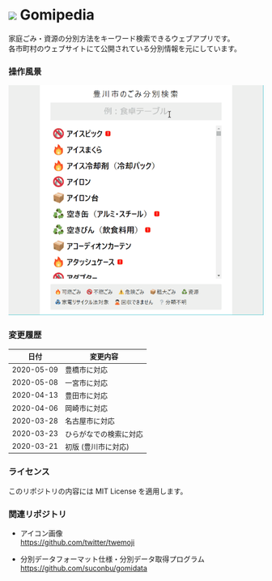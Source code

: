 # ![](favicon.ico) Gomipedia

家庭ごみ・資源の分別方法をキーワード検索できるウェブアプリです。  
各市町村のウェブサイトにて公開されている分別情報を元にしています。

### 操作風景

![操作風景](gomipedia_screencapture.gif)

### 変更履歴

日付       | 変更内容
-----------|------------------------------
2020-05-09 | 豊橋市に対応
2020-05-08 | 一宮市に対応
2020-04-13 | 豊田市に対応
2020-04-06 | 岡崎市に対応
2020-03-28 | 名古屋市に対応
2020-03-23 | ひらがなでの検索に対応
2020-03-21 | 初版 (豊川市に対応)

### ライセンス

このリポジトリの内容には MIT License を適用します。

### 関連リポジトリ

* アイコン画像  
https://github.com/twitter/twemoji  

* 分別データフォーマット仕様・分別データ取得プログラム  
https://github.com/suconbu/gomidata  
